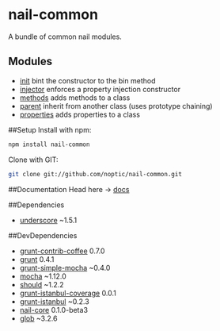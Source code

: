 
[coffee]: http://asmblah.github.com/coffee/
[glob]: https://npmjs.org/package/glob
[grunt-contrib-coffee]: https://github.com/gruntjs/grunt-contrib-coffee
[grunt-istanbul-coverage]: https://github.com/daniellmb/grunt-istanbul-coverage
[grunt-istanbul]: https://github.com/taichi/grunt-istanbul
[grunt-simple-mocha]: https://github.com/yaymukund/grunt-simple-mocha
[grunt]: http://gruntjs.com/
[mocha]: https://npmjs.org/package/mocha
[nail-core]: https://github.com/noptic/nail-core
[should]: https://github.com/visionmedia/should.js
[underscore]: http://underscorejs.org

[nail]: https://github.com/noptic/nail
[npm]: https://github.com/noptic/nail

[About]: spec/About.coffee.md
[accessor]: spec/accessor.coffee.md
[init]: spec/init.coffee.md
[injector]: spec/injector.coffee.md
[methods]: spec/methods.coffee.md
[parent]: spec/parent.coffee.md
[properties]: spec/properties.coffee.md

nail-common
===========
A bundle of common nail modules.

Modules
-------

 - [init] bint the constructor to the bin method
 - [injector] enforces a property injection constructor
 - [methods] adds methods to a class
 - [parent] inherit from another class (uses prototype chaining)
 - [properties] adds properties to a class


##Setup
Install with npm:
```bash
npm install nail-common
```

Clone with GIT:
```bash
git clone git://github.com/noptic/nail-common.git
```

##Documentation
Head here → [docs](docs)

##Dependencies
 - [underscore] ~1.5.1

##DevDependencies
 - [grunt-contrib-coffee] 0.7.0
 - [grunt] 0.4.1
 - [grunt-simple-mocha] ~0.4.0
 - [mocha] ~1.12.0
 - [should] ~1.2.2
 - [grunt-istanbul-coverage] 0.0.1
 - [grunt-istanbul] ~0.2.3
 - [nail-core] 0.1.0-beta3
 - [glob] ~3.2.6
